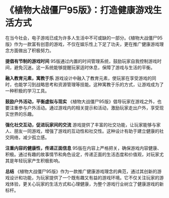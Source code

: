 # 《植物大战僵尸95版》：打造健康游戏生活方式

在当今社会，电子游戏已成为许多人生活中不可或缺的一部分。《植物大战僵尸95版》作为一款富有创意的游戏，不仅在娱乐性上下足了功夫，更在推广健康游戏理念方面做出了积极努力。

**提倡有节制的游戏时间**
95版通过内置的时间管理系统，鼓励玩家自我控制游戏时间，避免沉迷。这一系统能够提醒玩家适时休息，保障了游戏与生活的平衡。

**融入教育元素，寓教于乐**
游戏设计中融入了教育元素，使玩家在享受游戏的同时，也能学习到战略思考和资源管理等技能。这种寓教于乐的方式，让游戏成为了一种积极的学习工具。

**鼓励户外活动，平衡虚拟与现实**
《植物大战僵尸95版》倡导玩家在游戏之外，也要注重参与户外活动。通过游戏内的相关提示和活动，激励玩家走出户外，享受现实世界的乐趣。

**强化社交互动，促进玩家间的交流**
游戏提供了丰富的社交功能，让玩家能够与家人、朋友一同游戏，增强了游戏的互动性和社交性。这种设计有助于建立健康的社交网络，减少孤立感。

**注重内容的健康性，传递正面信息**
95版在内容上严格把关，确保游戏内容健康、积极。通过有趣的故事情节和角色设定，传递正面的生活态度和价值观，对玩家尤其是年轻玩家产生积极影响。

**总结**
《植物大战僵尸95版》作为一款推广健康游戏理念的典范，通过其创新的游戏设计和功能，为玩家提供了一个既有趣又有益的游戏环境。它不仅关注玩家的游戏体验，更关心玩家的生活方式和心理健康，为整个游戏行业树立了健康游戏的新标杆。